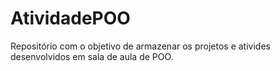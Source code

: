 # AtividadePOO
Repositório com o objetivo de armazenar os projetos e ativides desenvolvidos em sala de aula de POO.
